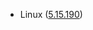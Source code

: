 - Linux ([5.15.190](https://git.kernel.org/pub/scm/linux/kernel/git/stable/linux.git/tag/?h=v5.15.190))
